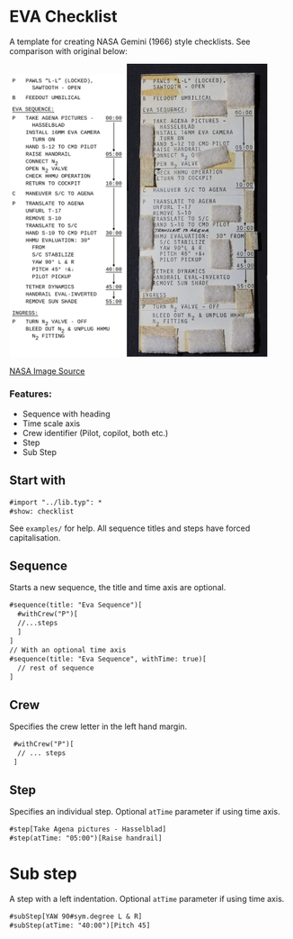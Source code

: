 # EVA Checklist

A template for creating NASA Gemini (1966) style checklists. See comparison with original below:

<img src="thumbnail.png" width="205">
<img src="NASM-A19850125000_PS01.jpg" width="250">

[NASA Image Source](https://airandspace.si.edu/collection-objects/checklist-card-umbilical-eva-gemini-10/nasm_A19850125000)

### Features:

- Sequence with heading
- Time scale axis
- Crew identifier (Pilot, copilot, both etc.)
- Step
- Sub Step

## Start with

```typst
#import "../lib.typ": *
#show: checklist
```

See `examples/` for help.
All sequence titles and steps have forced capitalisation.

## Sequence

Starts a new sequence, the title and time axis are optional.

```typst
#sequence(title: "Eva Sequence")[
  #withCrew("P")[
  //...steps
  ]
]
// With an optional time axis
#sequence(title: "Eva Sequence", withTime: true)[
  // rest of sequence
]
```

## Crew

Specifies the crew letter in the left hand margin.

```typst
 #withCrew("P")[
  // ... steps
 ]
```

## Step

Specifies an individual step. Optional `atTime` parameter if using time axis.

```typst
#step[Take Agena pictures - Hasselblad]
#step(atTime: "05:00")[Raise handrail]
```

# Sub step

A step with a left indentation. Optional `atTime` parameter if using time axis.

```typst
#subStep[YAW 90#sym.degree L & R]
#subStep(atTime: "40:00")[Pitch 45]
```
